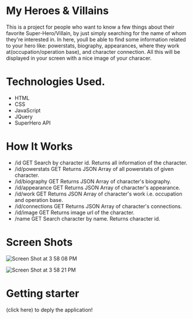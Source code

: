 # My Heroes & Villains

This is a project for people who want to know a few things about their favorite Super-Hero/Villain, by just simply searching for the name of
whom they're interested in.
In here, youll be able to find some information related to
your hero like: powerstats, biography, appearances, where they work at(occupation/operation base), and character connection. All this will be displayed
in your screen with a nice image of your characer.

# Technologies Used.

- HTML
- CSS
- JavaScript
- JQuery
- SuperHero API

# How It Works

- /id	GET	Search by character id. Returns all information of the character.
- /id/powerstats	GET	Returns JSON Array of all powerstats of given character.
- /id/biography	GET	Returns JSON Array of character's biography.
- /id/appearance	GET	Returns JSON Array of character's appearance.
- /id/work	GET	Returns JSON Array of character's work i.e. occupation and operation base.
- /id/connections	GET	Returns JSON Array of character's connections.
- /id/image	GET	Returns image url of the character.
- /name	GET	Search character by name. Returns character id.

# Screen Shots

![Screen Shot at 3 58 08 PM](https://user-images.githubusercontent.com/82793235/133945870-c00e73fa-5c07-4dcf-9815-a2ba2211ff9d.png)

![Screen Shot at 3 58 21 PM](https://user-images.githubusercontent.com/82793235/133945884-2da03df6-22e3-46c9-929d-43addf27f52b.png)


# Getting starter

(click here) to deply the application!





